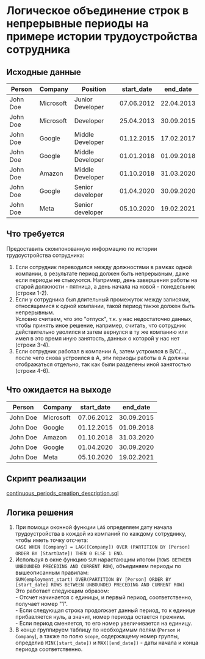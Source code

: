 # Логическое объединение строк в непрерывные периоды на примере истории трудоустройства сотрудника

## Исходные данные
|Person|Company|Position|start_date|end_date|
|-|-|-|-|-|
|John Doe|Microsoft|Junior Developer|07.06.2012|22.04.2013|
|John Doe|Microsoft|Developer|25.04.2013|30.09.2015|
|John Doe|Google|Middle Developer|01.12.2015|17.02.2017|
|John Doe|Google|Middle Developer|01.01.2018|01.09.2018|
|John Doe|Amazon|Middle Developer|01.10.2018|31.03.2020|
|John Doe|Google|Senior developer|01.04.2020|30.09.2020|
|John Doe|Meta|Senior developer|05.10.2020|19.02.2021|

## Что требуется
Предоставить скомпонованную информацию по истории трудоустройства сотрудника:
1. Если сотрудник переводился между должностями в рамках одной компании, в результате период должен быть непрерывным, даже если периоды не стыкуются. Например, день завершения работы на старой должности - пятница, а день начала на новой - понедельник (строки 1-2).
2. Если у сотрудника был длительный промежуток между записями, относящимися к одной компании, такой период также должен быть непрерывным.</br>Условно считаем, что это "отпуск", т.к. у нас недостаточно данных, чтобы принять иное решение, например, считать, что сотрудник действительно уволился и затем вернулся в ту же компанию или имел в это время иную занятость, данных о которой у нас нет (строки 3-4).
3. Если сотрудник работал в компании А, затем устроился в В/С/..., после чего снова устроился в А, эти периоды работы в А должны отображаться отдельно, так как были разделены иной занятостью (строки 4-6).

## Что ожидается на выходе
|Person|Company|start_date|end_date|
|-|-|-|-|
|John Doe|Microsoft|07.06.2012|30.09.2015|
|John Doe|Google|01.12.2015|01.09.2018|
|John Doe|Amazon|01.10.2018|31.03.2020|
|John Doe|Google|01.04.2020|30.09.2020|
|John Doe|Meta|05.10.2020|19.02.2021|

## Скрипт реализации

[continuous_periods_creation_description.sql](continuous_periods_creation_script.sql)

## Логика решения
1. При помощи оконной функции `LAG` определяем дату начала трудоустройства в кождой из компаний по каждому сотруднику, чтобы иметь точку отсчета:</br>`CASE WHEN [Company] = LAG([Company]) OVER (PARTITION BY [Person] ORDER BY [StartDate]) THEN 0 ELSE 1 END`.
2. Используя в окне функцию `SUM` нарастающим итогом (`ROWS BETWEEN UNBOUNDED PRECEDING AND CURRENT ROW`), объединяем периоды по вышеописанным правилам:</br>`SUM(employment_start) OVER(PARTITION BY [Person] ORDER BY [start_date] ROWS BETWEEN UNBOUNDED PRECEDING AND CURRENT ROW)`</br>Это работает следующим образом:</br>- Отсчет начинается с единицы, и первый период, соответственно, получает номер "1".</br>- Если следующая строка продолжает данный период, то к единице прибавляется нуль, а значит, номер периода остается прежним.</br>- Если период сменяется, то его номер увеличивается на единицу.
3. В конце группируем таблицу по необходимым полям (`Person` и `Company`), а также по полю `scope`, содержащему номер группы, определив `MIN([start_date])` и `MAX([end_date])` - даты начала и конца периода соответственно.